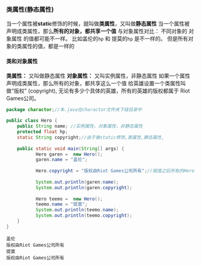 ### 类属性(静态属性)

当一个属性被**static**修饰的时候，就叫做**类属性**，又叫做**静态属性**
当一个属性被声明成类属性，那么**所有的对象，都共享一个值**
与对象属性对比：
不同对象的 对象属性 的值都可能不一样。
比如盖伦的`hp` 和 提莫的`hp` 是不一样的。
但是所有对象的类属性的值，都是一样的

#### 类和对象属性

**类属性：** 又叫做静态属性
**对象属性：** 又叫实例属性，非静态属性
如果一个属性声明成类属性，那么所有的对象，都共享这么一个值
给英雄设置一个类属性叫做“版权" (copyright), 无论有多少个具体的英雄，所有的英雄的版权都属于 Riot Games公司。

```java
package charactor;//本.java在charactor文件夹下级目录中
 
public class Hero {
    public String name; //实例属性，对象属性，非静态属性
    protected float hp;
    static String copyright;//由于被static修饰,类属性,静态属性,
     
    public static void main(String[] args) {
           Hero garen =  new Hero();
           garen.name = "盖伦";
            
           Hero.copyright = "版权由Riot Games公司所有";//赋值之后所有的Hero对象的copyright都是这个了
            
           System.out.println(garen.name);
           System.out.println(garen.copyright);
            
           Hero teemo =  new Hero();
           teemo.name = "提莫";
           System.out.println(teemo.name);    
           System.out.println(teemo.copyright);    
    }    
}
```

```
盖伦
版权由Riot Games公司所有
提莫
版权由Riot Games公司所有
```

